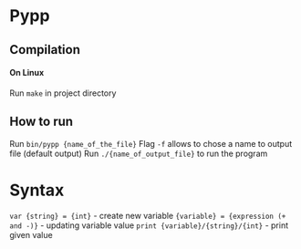 # Pypp

## Compilation
#### On Linux
Run `make` in project directory

## How to run
Run `bin/pypp {name_of_the_file}`
Flag `-f` allows to chose a name to output file (default output)
Run `./{name_of_output_file}` to run the program

# Syntax
`var {string} = {int}` - create new variable
`{variable} = {expression (+ and -)}` - updating variable value
`print {variable}/{string}/{int}` - print given value
